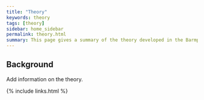 ```yaml
---
title: "Theory"
keywords: theory
tags: [theory]
sidebar: home_sidebar
permalink: theory.html
summary: This page gives a summary of the theory developed in the Barmparis and GaN papers.
---
```


## Background

Add information on the theory.

{% include links.html %}
